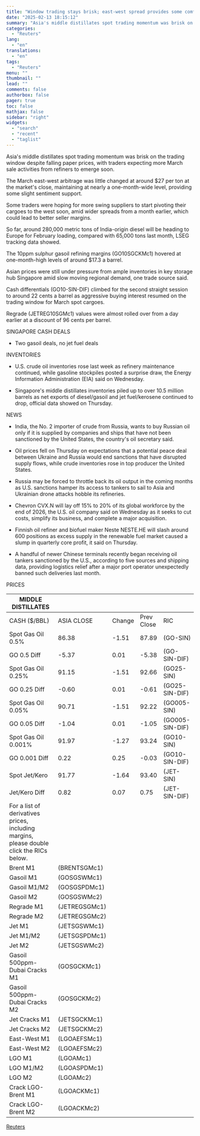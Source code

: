```yaml
---
title: "Window trading stays brisk; east-west spread provides some comfort"
date: "2025-02-13 18:15:12"
summary: "Asia's middle distillates spot trading momentum was brisk on the trading window despite falling paper prices, with traders expecting more March sale activities from refiners to emerge soon. The March east-west arbitrage was little changed at around $27 per ton at the market's close, maintaining at nearly a one-month-wide level,..."
categories:
  - "Reuters"
lang:
  - "en"
translations:
  - "en"
tags:
  - "Reuters"
menu: ""
thumbnail: ""
lead: ""
comments: false
authorbox: false
pager: true
toc: false
mathjax: false
sidebar: "right"
widgets:
  - "search"
  - "recent"
  - "taglist"
---
```


Asia's middle distillates spot trading momentum was brisk on the trading window despite falling paper prices, with traders expecting more March sale activities from refiners to emerge soon.

The March east-west arbitrage was little changed at around $27 per ton at the market's close, maintaining at nearly a one-month-wide level, providing some slight sentiment support.

Some traders were hoping for more swing suppliers to start pivoting their cargoes to the west soon, amid wider spreads from a month earlier, which could lead to better seller margins.

So far, around 280,000 metric tons of India-origin diesel will be heading to Europe for February loading, compared with 65,000 tons last month, LSEG tracking data showed.

The 10ppm sulphur gasoil refining margins (GO10SGCKMc1) hovered at one-month-high levels of around $17.3 a barrel.

Asian prices were still under pressure from ample inventories in key storage hub Singapore amid slow moving regional demand, one trade source said.

Cash differentials (GO10-SIN-DIF) climbed for the second straight session to around 22 cents a barrel as aggressive buying interest resumed on the trading window for March spot cargoes.

Regrade (JETREG10SGMc1) values were almost rolled over from a day earlier at a discount of 96 cents per barrel.

SINGAPORE CASH DEALS

- Two gasoil deals, no jet fuel deals

INVENTORIES

- U.S. crude oil inventories rose last week as refinery maintenance continued, while gasoline stockpiles posted a surprise draw, the Energy Information Administration (EIA) said on Wednesday.

- Singapore's middle distillates inventories piled up to over 10.5 million barrels as net exports of diesel/gasoil and jet fuel/kerosene continued to drop, official data showed on Thursday.

NEWS

- India, the No. 2 importer of crude from Russia, wants to buy Russian oil only if it is supplied by companies and ships that have not been sanctioned by the United States, the country's oil secretary said.

- Oil prices fell on Thursday on expectations that a potential peace deal between Ukraine and Russia would end sanctions that have disrupted supply flows, while crude inventories rose in top producer the United States.

- Russia may be forced to throttle back its oil output in the coming months as U.S. sanctions hamper its access to tankers to sail to Asia and Ukrainian drone attacks hobble its refineries.

- Chevron CVX.N will lay off 15% to 20% of its global workforce by the end of 2026, the U.S. oil company said on Wednesday as it seeks to cut costs, simplify its business, and complete a major acquisition.

- Finnish oil refiner and biofuel maker Neste NESTE.HE will slash around 600 positions as excess supply in the renewable fuel market caused a slump in quarterly core profit, it said on Thursday.

- A handful of newer Chinese terminals recently began receiving oil tankers sanctioned by the U.S., according to five sources and shipping data, providing logistics relief after a major port operator unexpectedly banned such deliveries last month.

PRICES

| MIDDLE DISTILLATES |  |  |  |  |
| --- | --- | --- | --- | --- |
| CASH ($/BBL) | ASIA CLOSE | Change | Prev Close | RIC |
| Spot Gas Oil 0.5% | 86.38 | -1.51 | 87.89 | (GO-SIN) |
| GO 0.5 Diff | -5.37 | 0.01 | -5.38 | (GO-SIN-DIF) |
| Spot Gas Oil 0.25% | 91.15 | -1.51 | 92.66 | (GO25-SIN) |
| GO 0.25 Diff | -0.60 | 0.01 | -0.61 | (GO25-SIN-DIF) |
| Spot Gas Oil 0.05% | 90.71 | -1.51 | 92.22 | (GO005-SIN) |
| GO 0.05 Diff | -1.04 | 0.01 | -1.05 | (GO005-SIN-DIF) |
| Spot Gas Oil 0.001% | 91.97 | -1.27 | 93.24 | (GO10-SIN) |
| GO 0.001 Diff | 0.22 | 0.25 | -0.03 | (GO10-SIN-DIF) |
| Spot Jet/Kero | 91.77 | -1.64 | 93.40 | (JET-SIN) |
| Jet/Kero Diff | 0.82 | 0.07 | 0.75 | (JET-SIN-DIF) |
| For a list of derivatives prices, including margins, please double click the RICs below. | | |  |  |
| Brent M1 | (BRENTSGMc1) |  |  |  |
| Gasoil M1 | (GOSGSWMc1) |  |  |  |
| Gasoil M1/M2 | (GOSGSPDMc1) |  |  |  |
| Gasoil M2 | (GOSGSWMc2) |  |  |  |
| Regrade M1 | (JETREGSGMc1) |  |  |  |
| Regrade M2 | (JETREGSGMc2) |  |  |  |
| Jet M1 | (JETSGSWMc1) |  |  |  |
| Jet M1/M2 | (JETSGSPDMc1) |  |  |  |
| Jet M2 | (JETSGSWMc2) |  |  |  |
| Gasoil 500ppm-Dubai Cracks M1 | (GOSGCKMc1) |  |  |  |
| Gasoil 500ppm-Dubai Cracks M2 | (GOSGCKMc2) |  |  |  |
| Jet Cracks M1 | (JETSGCKMc1) |  |  |  |
| Jet Cracks M2 | (JETSGCKMc2) |  |  |  |
| East-West M1 | (LGOAEFSMc1) |  |  |  |
| East-West M2 | (LGOAEFSMc2) |  |  |  |
| LGO M1 | (LGOAMc1) |  |  |  |
| LGO M1/M2 | (LGOASPDMc1) |  |  |  |
| LGO M2 | (LGOAMc2) |  |  |  |
| Crack LGO-Brent M1 | (LGOACKMc1) |  |  |  |
| Crack LGO-Brent M2 | (LGOACKMc2) |  |  |  |

[Reuters](https://www.tradingview.com/news/reuters.com,2025:newsml_L1N3P40E5:0-window-trading-stays-brisk-east-west-spread-provides-some-comfort/)
